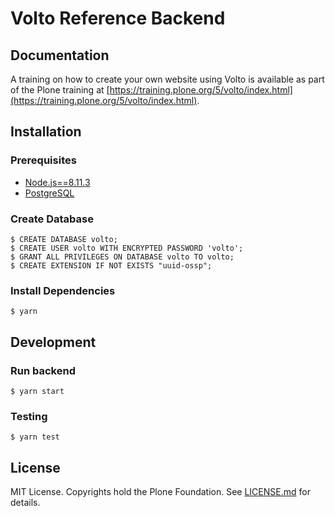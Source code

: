 # Volto Reference Backend

## Documentation

A training on how to create your own website using Volto is available as part of the Plone training at [https://training.plone.org/5/volto/index.html](https://training.plone.org/5/volto/index.html).

## Installation

### Prerequisites

- [Node.js==8.11.3](https://nodejs.org/)
- [PostgreSQL](https://www.postgresql.org/)

### Create Database

    $ CREATE DATABASE volto;
    $ CREATE USER volto WITH ENCRYPTED PASSWORD 'volto';
    $ GRANT ALL PRIVILEGES ON DATABASE volto TO volto;
    $ CREATE EXTENSION IF NOT EXISTS "uuid-ossp";

### Install Dependencies

    $ yarn

## Development

### Run backend

    $ yarn start

### Testing

    $ yarn test

## License

MIT License. Copyrights hold the Plone Foundation.
See [LICENSE.md](LICENSE.md) for details.
